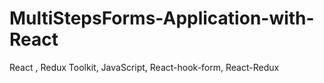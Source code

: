 # MultiStepsForms-Application-with-React
React  , Redux Toolkit, JavaScript, React-hook-form, React-Redux
